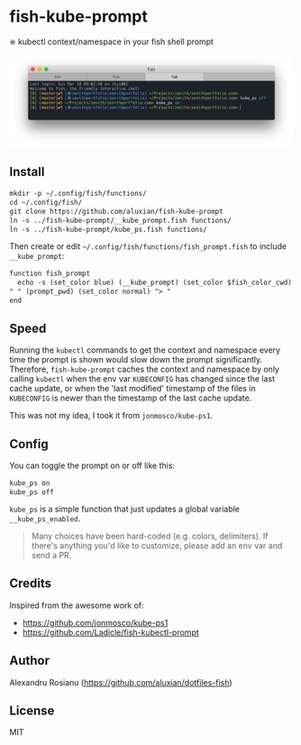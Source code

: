 # fish-kube-prompt

⎈ kubectl context/namespace in your fish shell prompt

![preview](preview.png)

## Install

```fish
mkdir -p ~/.config/fish/functions/
cd ~/.config/fish/
git clone https://github.com/aluxian/fish-kube-prompt
ln -s ../fish-kube-prompt/__kube_prompt.fish functions/
ln -s ../fish-kube-prompt/kube_ps.fish functions/
```

Then create or edit `~/.config/fish/functions/fish_prompt.fish` to include
`__kube_prompt`:

```fish
function fish_prompt
  echo -s (set_color blue) (__kube_prompt) (set_color $fish_color_cwd) " " (prompt_pwd) (set_color normal) "> "
end
```

## Speed

Running the `kubectl` commands to get the context and namespace every time
the prompt is shown would slow down the prompt significantly. Therefore,
`fish-kube-prompt` caches the context and namespace by only calling `kubectl`
when the env var `KUBECONFIG` has changed since the last cache update, or
when the 'last modified' timestamp of the files in `KUBECONFIG` is newer
than the timestamp of the last cache update.

This was not my idea, I took it from `jonmosco/kube-ps1`.

## Config

You can toggle the prompt on or off like this:

```fish
kube_ps on
kube_ps off
```

`kube_ps` is a simple function that just updates a global variable
`__kube_ps_enabled`.

> Many choices have been hard-coded (e.g. colors, delimiters). If there's anything
you'd like to customize, please add an env var and send a PR.

## Credits

Inspired from the awesome work of:

* https://github.com/jonmosco/kube-ps1
* https://github.com/Ladicle/fish-kubectl-prompt

## Author

Alexandru Rosianu (https://github.com/aluxian/dotfiles-fish)

## License

MIT
